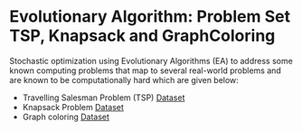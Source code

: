 # Evolutionary Algorithm: Problem Set TSP, Knapsack and GraphColoring

Stochastic optimization using Evolutionary Algorithms (EA) to address some known computing problems that map to several real-world problems and are known to be computationally hard which are given below:

- Travelling Salesman Problem (TSP) [Dataset](http://www.math.uwaterloo.ca/tsp/world/countries.html)
- Knapsack Problem [Dataset](http://artemisa.unicauca.edu.co/~johnyortega/instances_01_KP/)
- Graph coloring [Dataset](http://people.brunel.ac.uk/~mastjjb/jeb/orlib/files/)


